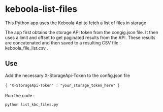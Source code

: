 # keboola-list-files
This Python app uses the Keboola Api to fetch a list of files in storage

The app first obtains the storage API token from the congig.json file. It then uses a limit and offset to get paginated results from the API. These results are concatenated and then saved to a resulting CSV file : keboola_file_list.csv .

## Use

Add the necessary X-StorageApi-Token to the config.json file<br/><br/>
`
{
  "X-StorageApi-Token" : "your_storage_token_here"
}
`<br/><br/>
Run the code : <br/>

`
python list_kbc_files.py
`<br/>
